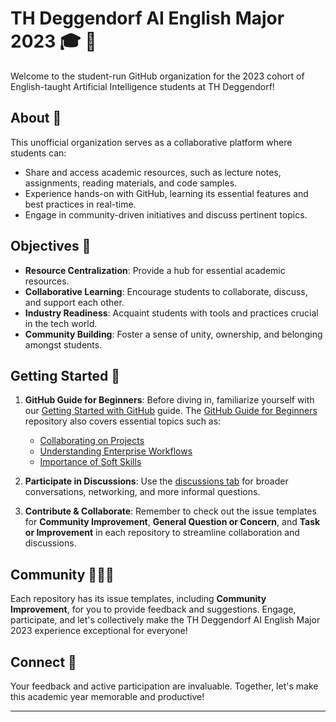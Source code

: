 # TH Deggendorf AI English Major 2023 :mortar_board: :robot:

Welcome to the student-run GitHub organization for the 2023 cohort of English-taught Artificial Intelligence students at TH Deggendorf!

## About :book:

This unofficial organization serves as a collaborative platform where students can:

- Share and access academic resources, such as lecture notes, assignments, reading materials, and code samples.
- Experience hands-on with GitHub, learning its essential features and best practices in real-time.
- Engage in community-driven initiatives and discuss pertinent topics.

## Objectives :dart:

- **Resource Centralization**: Provide a hub for essential academic resources.
- **Collaborative Learning**: Encourage students to collaborate, discuss, and support each other.
- **Industry Readiness**: Acquaint students with tools and practices crucial in the tech world.
- **Community Building**: Foster a sense of unity, ownership, and belonging amongst students.

## Getting Started :rocket:

1. **GitHub Guide for Beginners**: Before diving in, familiarize yourself with our [Getting Started with GitHub](https://github.com/THD-AI-2023/GitHub-Guide-for-Beginners/blob/main/Getting-Started-with-GitHub.md) guide. The [GitHub Guide for Beginners](https://github.com/THD-AI-2023/GitHub-Guide-for-Beginners) repository also covers essential topics such as:
   - [Collaborating on Projects](https://github.com/THD-AI-2023/GitHub-Guide-for-Beginners/blob/main/Collaborating-on-Projects.md)
   - [Understanding Enterprise Workflows](https://github.com/THD-AI-2023/GitHub-Guide-for-Beginners/blob/main/Understanding-Enterprise-Workflows.md)
   - [Importance of Soft Skills](https://github.com/THD-AI-2023/GitHub-Guide-for-Beginners/blob/main/Importance-of-Soft-Skills.md)
   
2. **Participate in Discussions**: Use the [discussions tab](https://github.com/THD-AI-2023/.github/discussions) for broader conversations, networking, and more informal questions.
   
3. **Contribute & Collaborate**: Remember to check out the issue templates for **Community Improvement**, **General Question or Concern**, and **Task or Improvement** in each repository to streamline collaboration and discussions.

## Community :people_holding_hands:

Each repository has its issue templates, including **Community Improvement**, for you to provide feedback and suggestions. Engage, participate, and let's collectively make the TH Deggendorf AI English Major 2023 experience exceptional for everyone!

## Connect :handshake:

Your feedback and active participation are invaluable. Together, let's make this academic year memorable and productive!

---
